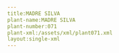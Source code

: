 ```yaml
---
title:MADRE SILVA
plant-name:MADRE SILVA
plant-number:071
plant-xml:/assets/xml/plant071.xml
layout:single-xml
---
```

